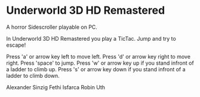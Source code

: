 # Underworld 3D HD Remastered
A horror Sidescroller playable on PC.



In Underworld 3D HD Remastered you play a TicTac.
Jump and try to escape!



Press 'a' or arrow key left to move left.
Press 'd' or arrow key right to move right.
Press 'space' to jump.
Press 'w' or arrow key up if you stand infront of a ladder to climb up.
Press 's' or arrow key down if you stand infront of a ladder to climb down.



Alexander Sinzig
Fethi Isfarca
Robin Uth